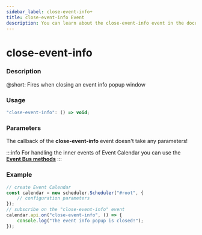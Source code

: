 ```yaml
---
sidebar_label: close-event-info+
title: close-event-info Event
description: You can learn about the close-event-info event in the documentation of the DHTMLX JavaScript Event Calendar library. Browse developer guides and API reference, try out code examples and live demos, and download a free 30-day evaluation version of DHTMLX Event Calendar.
---
```


# close-event-info

### Description

@short: Fires when closing an event info popup window

### Usage

~~~jsx {}
"close-event-info": () => void;
~~~

### Parameters

The callback of the **close-event-info** event doesn't take any parameters!

:::info
For handling the inner events of Event Calendar you can use the [**Event Bus methods**](api/overview/eventbus_overview.md)
:::

### Example

~~~jsx {6-8}
// create Event Calendar
const calendar = new scheduler.Scheduler("#root", {
	// configuration parameters
});
// subscribe on the "close-event-info" event
calendar.api.on("close-event-info", () => {
	console.log("The event info popup is closed!");
});
~~~
